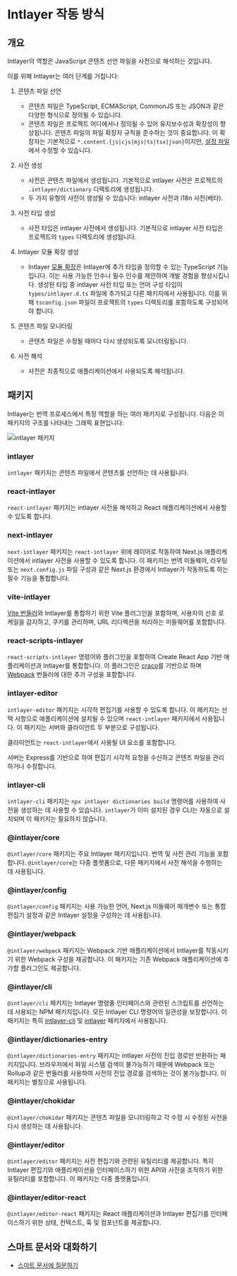 # Intlayer 작동 방식

## 개요

Intlayer의 역할은 JavaScript 콘텐츠 선언 파일을 사전으로 해석하는 것입니다.

이를 위해 Intlayer는 여러 단계를 거칩니다:

1. 콘텐츠 파일 선언

   - 콘텐츠 파일은 TypeScript, ECMAScript, CommonJS 또는 JSON과 같은 다양한 형식으로 정의될 수 있습니다.
   - 콘텐츠 파일은 프로젝트 어디에서나 정의될 수 있어 유지보수성과 확장성이 향상됩니다. 콘텐츠 파일의 파일 확장자 규칙을 준수하는 것이 중요합니다. 이 확장자는 기본적으로 `*.content.{js|cjs|mjs|ts|tsx|json}`이지만, [설정 파일](https://github.com/aymericzip/intlayer/blob/main/docs/ko/configuration.md)에서 수정할 수 있습니다.

2. 사전 생성

   - 사전은 콘텐츠 파일에서 생성됩니다. 기본적으로 intlayer 사전은 프로젝트의 `.intlayer/dictionary` 디렉토리에 생성됩니다.
   - 두 가지 유형의 사전이 생성될 수 있습니다: intlayer 사전과 i18n 사전(베타).

3. 사전 타입 생성

   - 사전 타입은 intlayer 사전에서 생성됩니다. 기본적으로 intlayer 사전 타입은 프로젝트의 `types` 디렉토리에 생성됩니다.

4. Intlayer 모듈 확장 생성

   - Intlayer [모듈 확장](https://www.typescriptlang.org/docs/handbook/declaration-merging.html)은 Intlayer에 추가 타입을 정의할 수 있는 TypeScript 기능입니다. 이는 사용 가능한 인수나 필수 인수를 제안하여 개발 경험을 향상시킵니다.
     생성된 타입 중 intlayer 사전 타입 또는 언어 구성 타입이 `types/intlayer.d.ts` 파일에 추가되고 다른 패키지에서 사용됩니다. 이를 위해 `tsconfig.json` 파일이 프로젝트의 `types` 디렉토리를 포함하도록 구성되어야 합니다.

5. 콘텐츠 파일 모니터링

   - 콘텐츠 파일은 수정될 때마다 다시 생성되도록 모니터링됩니다.

6. 사전 해석
   - 사전은 최종적으로 애플리케이션에서 사용되도록 해석됩니다.

## 패키지

Intlayer는 번역 프로세스에서 특정 역할을 하는 여러 패키지로 구성됩니다. 다음은 이 패키지의 구조를 나타내는 그래픽 표현입니다:

![intlayer 패키지](https://github.com/aymericzip/intlayer/blob/main/docs/assets/packages_dependency_graph.svg)

### intlayer

`intlayer` 패키지는 콘텐츠 파일에서 콘텐츠를 선언하는 데 사용됩니다.

### react-intlayer

`react-intlayer` 패키지는 intlayer 사전을 해석하고 React 애플리케이션에서 사용할 수 있도록 합니다.

### next-intlayer

`next-intlayer` 패키지는 `react-intlayer` 위에 레이어로 작동하여 Next.js 애플리케이션에서 intlayer 사전을 사용할 수 있도록 합니다. 이 패키지는 번역 미들웨어, 라우팅 또는 `next.config.js` 파일 구성과 같은 Next.js 환경에서 Intlayer가 작동하도록 하는 필수 기능을 통합합니다.

### vite-intlayer

[Vite 번들러](https://vite.dev/guide/why.html#why-bundle-for-production)와 Intlayer를 통합하기 위한 Vite 플러그인을 포함하며, 사용자의 선호 로케일을 감지하고, 쿠키를 관리하며, URL 리디렉션을 처리하는 미들웨어를 포함합니다.

### react-scripts-intlayer

`react-scripts-intlayer` 명령어와 플러그인을 포함하여 Create React App 기반 애플리케이션과 Intlayer를 통합합니다. 이 플러그인은 [craco](https://craco.js.org/)를 기반으로 하며 [Webpack](https://webpack.js.org/) 번들러에 대한 추가 구성을 포함합니다.

### intlayer-editor

`intlayer-editor` 패키지는 시각적 편집기를 사용할 수 있도록 합니다. 이 패키지는 선택 사항으로 애플리케이션에 설치될 수 있으며 `react-intlayer` 패키지에서 사용됩니다.
이 패키지는 서버와 클라이언트 두 부분으로 구성됩니다.

클라이언트는 `react-intlayer`에서 사용될 UI 요소를 포함합니다.

서버는 Express를 기반으로 하여 편집기 시각적 요청을 수신하고 콘텐츠 파일을 관리하거나 수정합니다.

### intlayer-cli

`intlayer-cli` 패키지는 `npx intlayer dictionaries build` 명령어를 사용하여 사전을 생성하는 데 사용할 수 있습니다. `intlayer`가 이미 설치된 경우 CLI는 자동으로 설치되며 이 패키지는 필요하지 않습니다.

### @intlayer/core

`@intlayer/core` 패키지는 주요 Intlayer 패키지입니다. 번역 및 사전 관리 기능을 포함합니다. `@intlayer/core`는 다중 플랫폼으로, 다른 패키지에서 사전 해석을 수행하는 데 사용됩니다.

### @intlayer/config

`@intlayer/config` 패키지는 사용 가능한 언어, Next.js 미들웨어 매개변수 또는 통합 편집기 설정과 같은 Intlayer 설정을 구성하는 데 사용됩니다.

### @intlayer/webpack

`@intlayer/webpack` 패키지는 Webpack 기반 애플리케이션에서 Intlayer를 작동시키기 위한 Webpack 구성을 제공합니다. 이 패키지는 기존 Webpack 애플리케이션에 추가할 플러그인도 제공합니다.

### @intlayer/cli

`@intlayer/cli` 패키지는 Intlayer 명령줄 인터페이스와 관련된 스크립트를 선언하는 데 사용되는 NPM 패키지입니다. 모든 Intlayer CLI 명령어의 일관성을 보장합니다. 이 패키지는 특히 [intlayer-cli](https://github.com/aymericzip/intlayer/blob/main/docs/ko/packages/intlayer-cli/index.md) 및 [intlayer](https://github.com/aymericzip/intlayer/blob/main/docs/ko/packages/intlayer/index.md) 패키지에서 사용됩니다.

### @intlayer/dictionaries-entry

`@intlayer/dictionaries-entry` 패키지는 intlayer 사전의 진입 경로만 반환하는 패키지입니다. 브라우저에서 파일 시스템 검색이 불가능하기 때문에 Webpack 또는 Rollup과 같은 번들러를 사용하여 사전의 진입 경로를 검색하는 것이 불가능합니다. 이 패키지는 별칭으로 사용됩니다.

### @intlayer/chokidar

`@intlayer/chokidar` 패키지는 콘텐츠 파일을 모니터링하고 각 수정 시 수정된 사전을 다시 생성하는 데 사용됩니다.

### @intlayer/editor

`@intlayer/editor` 패키지는 사전 편집기와 관련된 유틸리티를 제공합니다. 특히 Intlayer 편집기와 애플리케이션을 인터페이스하기 위한 API와 사전을 조작하기 위한 유틸리티를 포함합니다. 이 패키지는 다중 플랫폼입니다.

### @intlayer/editor-react

`@intlayer/editor-react` 패키지는 React 애플리케이션과 Intlayer 편집기를 인터페이스하기 위한 상태, 컨텍스트, 훅 및 컴포넌트를 제공합니다.

## 스마트 문서와 대화하기

- [스마트 문서에 질문하기](https://intlayer.org/docs/chat)
